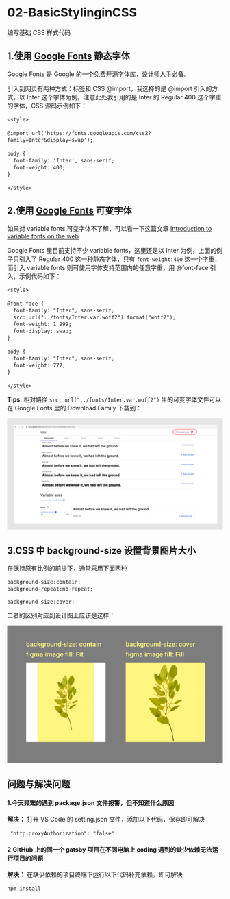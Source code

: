 # 02-BasicStylinginCSS

编写基础 CSS 样式代码

## 1.使用 [Google Fonts](https://fonts.google.com/) 静态字体

Google Fonts 是 Google 的一个免费开源字体库，设计师人手必备。

引入到网页有两种方式：<link>标签和 CSS @import，我选择的是 @import 引入的方式，以 Inter 这个字体为例，注意此处我引用的是 Inter 的 Regular 400 这个字重的字体，CSS 源码示例如下：

```
<style>

@import url('https://fonts.googleapis.com/css2?family=Inter&display=swap');

body {
  font-family: 'Inter', sans-serif;
  font-weight: 400;
}

</style>
```

## 2.使用 [Google Fonts](https://fonts.google.com/) 可变字体

如果对 variable fonts 可变字体不了解，可以看一下这篇文章 [Introduction to variable fonts on the web](https://web.dev/variable-fonts/)

Google Fonts 里目前支持不少 variable fonts，这里还是以 Inter 为例，上面的例子只引入了 Regular 400 这一种静态字体，只有 `font-weight:400` 这一个字重，而引入 variable fonts 则可使用字体支持范围内的任意字重，用 @font-face 引入，示例代码如下：

```
<style>

@font-face {
  font-family: "Inter", sans-serif;
  src: url("../fonts/Inter.var.woff2") format("woff2");
  font-weight: 1 999;
  font-display: swap;
}

body {
  font-family: "Inter", sans-serif;
  font-weight: 777;
}

</style>

```

**Tips:** 相对路径 `src: url("../fonts/Inter.var.woff2")` 里的可变字体文件可以在 Google Fonts 里的 Download Family 下载到：

![](./md-images/downloadfamily.png)

## 3.CSS 中 background-size 设置背景图片大小

在保持原有比例的前提下，通常采用下面两种

```
background-size:contain;
background-repeat:no-repeat;
```

```
background-size:cover;
```

二者的区别对应到设计图上应该是这样：

![](./md-images/background-size.png)

## 问题与解决问题

#### 1.今天频繁的遇到 package.json 文件报警，但不知道什么原因

**解决：** 打开 VS Code 的 setting.json 文件，添加以下代码，保存即可解决

` "http.proxyAuthorization": "false"`

#### 2.GitHub 上的同一个 gatsby 项目在不同电脑上 coding 遇到的缺少依赖无法运行项目的问题

**解决：** 在缺少依赖的项目终端下运行以下代码补充依赖，即可解决

`npm install`
